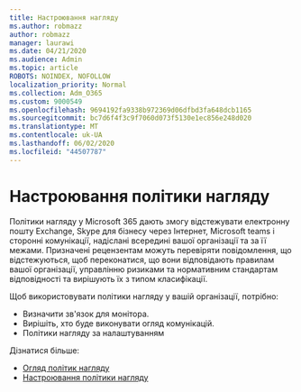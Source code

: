 ```yaml
---
title: Настроювання нагляду
ms.author: robmazz
author: robmazz
manager: laurawi
ms.date: 04/21/2020
ms.audience: Admin
ms.topic: article
ROBOTS: NOINDEX, NOFOLLOW
localization_priority: Normal
ms.collection: Adm_O365
ms.custom: 9000549
ms.openlocfilehash: 9694192fa9338b972369d06dfbd3fa648dcb1165
ms.sourcegitcommit: bc7d6f4f3c9f7060d073f5130e1ec856e248d020
ms.translationtype: MT
ms.contentlocale: uk-UA
ms.lasthandoff: 06/02/2020
ms.locfileid: "44507787"
---
```

# <a name="configure-supervision-policies"></a>Настроювання політики нагляду

Політики нагляду у Microsoft 365 дають змогу відстежувати електронну пошту Exchange, Skype для бізнесу через Інтернет, Microsoft teams і сторонні комунікації, надіслані всередині вашої організації та за її межами. Призначені рецензентам можуть перевіряти повідомлення, що відстежуються, щоб переконатися, що вони відповідають правилам вашої організації, управлінню ризиками та нормативним стандартам відповідності та вирішують їх з типом класифікації.

Щоб використовувати політики нагляду у вашій організації, потрібно:

- Визначити зв'язок для монітора.
- Вирішіть, хто буде виконувати огляд комунікацій.
- Політики нагляду за налаштуванням

Дізнатися більше:

- [Огляд політик нагляду](https://docs.microsoft.com/microsoft-365/compliance/supervision-policies)
- [Настроювання політики нагляду](https://docs.microsoft.com/microsoft-365/compliance/configure-supervision-policies)
